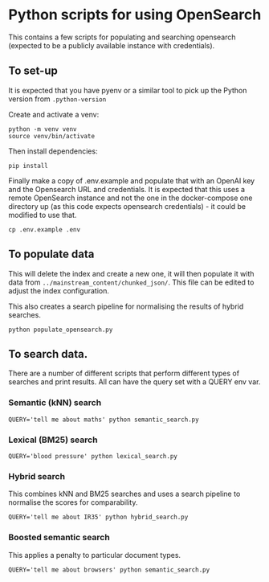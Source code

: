 # Python scripts for using OpenSearch

This contains a few scripts for populating and searching opensearch (expected to be a publicly available instance with credentials).

## To set-up

It is expected that you have pyenv or a similar tool to pick up the Python version from `.python-version`

Create and activate a venv:

```
python -m venv venv
source venv/bin/activate
```

Then install dependencies:

```
pip install
```

Finally make a copy of .env.example and populate that with an OpenAI key and the Opensearch URL and credentials. It is expected that this uses a remote OpenSearch instance and not the one in the docker-compose one directory up (as this code expects opensearch credentials) - it could be modified to use that.

```
cp .env.example .env
```

## To populate data

This will delete the index and create a new one, it will then populate it with data from `../mainstream_content/chunked_json/`. This file can be edited to adjust the index configuration.

This also creates a search pipeline for normalising the results of hybrid searches.

```
python populate_opensearch.py
```

## To search data.

There are a number of different scripts that perform different types of searches and print results. All can have the query set with a QUERY env var.

### Semantic (kNN) search

```
QUERY='tell me about maths' python semantic_search.py
```

### Lexical (BM25) search

```
QUERY='blood pressure' python lexical_search.py
```

### Hybrid search

This combines kNN and BM25 searches and uses a search pipeline to normalise the scores for comparability.

```
QUERY='tell me about IR35' python hybrid_search.py
```

### Boosted semantic search

This applies a penalty to particular document types.

```
QUERY='tell me about browsers' python semantic_search.py
```
